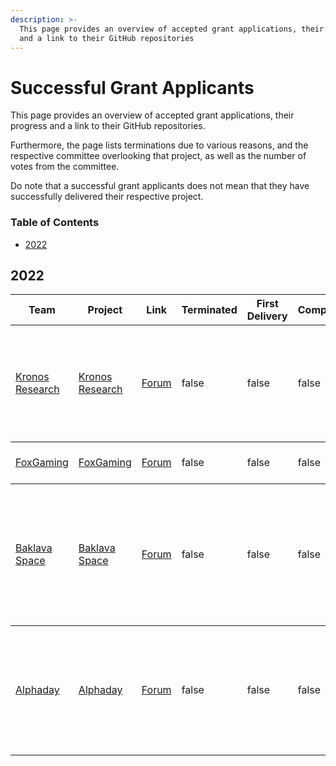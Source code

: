 ```yaml
---
description: >-
  This page provides an overview of accepted grant applications, their progress
  and a link to their GitHub repositories
---
```


# Successful Grant Applicants

This page provides an overview of accepted grant applications, their progress and a link to their GitHub repositories.

Furthermore, the page lists terminations due to various reasons, and the respective committee overlooking that project, as well as the number of votes from the committee.

Do note that a successful grant applicants does not mean that they have successfully delivered their respective project.

### Table of Contents

* [2022](successful\_grant\_applicants.md#2022)

## 2022

<table>

<thead><tr><th>Team</th><th>Project</th><th>Link</th><th data-type="checkbox">Terminated</th><th data-type="checkbox">First Delivery</th><th data-type="checkbox">Completed</th><th>Committee Votes</th><th>XFactor</th></tr></thead>
<tbody><tr><td><a href="https://kronosresearch.com">Kronos Research</a></td><td><a href="../applications/kronos_research.md">Kronos Research</a></td><td><a href="https://forum.functionx.io/t/proposal-discussion-market-making-initiative-from-kronos-research/2570/3">Forum</a></td><td>false</td><td>false</td><td>false</td><td><img src="../.gitbook/assets/logo for voting.jpg" alt=""><img src="../.gitbook/assets/logo for voting.jpg" alt=""></td><td>Loaned amount to enhance and increase the liquidity of $FX in mainstream exchanges</td></tr></tbody>

<tbody><tr><td><a href="https://www.officialfoxcoin.com/">FoxGaming</a></td><td><a href="./applications/successful_applicants/FoxGaming.md">FoxGaming</a></td><td><a href="https://forum.starscan.io/t/foxgaming-proposal-our-preview-discussion/2757">Forum</a></td><td>false</td><td>false</td><td>false</td><td><img src="../.gitbook/assets/logo for voting.jpg" alt=""><img src="../.gitbook/assets/logo for voting.jpg" alt=""></td><td>NFT marketplace and gaming</td></tr></tbody>

<tbody><tr><td><a href="https://baklava.space/">Baklava Space</a></td><td><a href="./applications/successful_applicants/BaklavaSpace.md">Baklava Space</a></td><td><a href="https://forum.starscan.io/t/baklava-space-proposal-synthetic-asset-minting-on-fx/4729">Forum</a></td><td>false</td><td>false</td><td>false</td><td><img src="../.gitbook/assets/logo for voting.jpg" alt=""><img src="../.gitbook/assets/logo for voting.jpg" alt=""></td><td>Synthetic asset platform that allows the creation and exchange of synthetic assets on f(x)Core network</td></tr></tbody>

<tbody><tr><td><a href="https://alphaday.com/">Alphaday</a></td><td><a href="./applications/successful_applicants/Alphaday.md">Alphaday</a></td><td><a href="https://forum.starscan.io/t/alphaday-dashboard-for-the-function-x-community/4997/20">Forum</a></td><td>false</td><td>false</td><td>false</td><td><img src="../.gitbook/assets/logo for voting.jpg" alt=""><img src="../.gitbook/assets/logo for voting.jpg" alt=""></td><td>Function X network aggregator with UI (news, on-chain data, social media, dev resources, and more)</td></tr></tbody>

</table>

